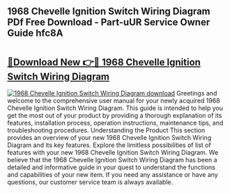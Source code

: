 ## 1968 Chevelle Ignition Switch Wiring Diagram PDf Free Download - Part-uUR Service Owner Guide hfc8A

# <h2><a href="http://dfqtdhq.blite.top/?on=1968+Chevelle+Ignition+Switch+Wiring+Diagram">🔗Download New 👉🔴 1968 Chevelle Ignition Switch Wiring Diagram</a></h2>

[![1968 Chevelle Ignition Switch Wiring Diagram download](https://i.imgur.com/lujVjoI.png)](http://dfqtdhq.blite.top/?on=1968+Chevelle+Ignition+Switch+Wiring+Diagram)
Greetings and welcome to the comprehensive user manual for your newly acquired 1968 Chevelle Ignition Switch Wiring Diagram. This guide is intended to help you get the most out of your product by providing a thorough explanation of its features, installation process, operation instructions, maintenance tips, and troubleshooting procedures. Understanding the Product This section provides an overview of your new 1968 Chevelle Ignition Switch Wiring Diagram and its key features. Explore the limitless possibilities of list of features with your new 1968 Chevelle Ignition Switch Wiring Diagram. We believe that the 1968 Chevelle Ignition Switch Wiring Diagram has been a detailed and informative guide in your quest to understand the functions and capabilities of your new item. If you need any assistance or have any questions, our customer service team is always available.
